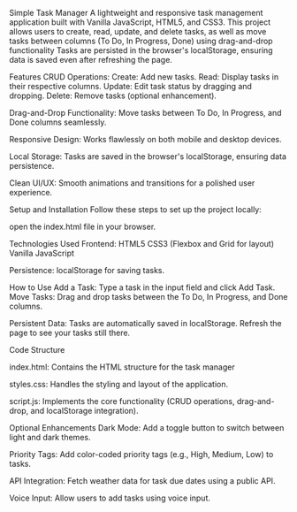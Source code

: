 Simple Task Manager
A lightweight and responsive task management application built with Vanilla JavaScript, HTML5, and CSS3.
This project allows users to create, read, update, and delete tasks, as well as move tasks between columns (To Do, In Progress, Done) using drag-and-drop functionality
Tasks are persisted in the browser's localStorage, ensuring data is saved even after refreshing the page.

Features
CRUD Operations:
Create: Add new tasks.
Read: Display tasks in their respective columns.
Update: Edit task status by dragging and dropping.
Delete: Remove tasks (optional enhancement).

Drag-and-Drop Functionality:
Move tasks between To Do, In Progress, and Done columns seamlessly.

Responsive Design:
Works flawlessly on both mobile and desktop devices.

Local Storage:
Tasks are saved in the browser's localStorage, ensuring data persistence.

Clean UI/UX:
Smooth animations and transitions for a polished user experience.

Setup and Installation
Follow these steps to set up the project locally:

 open the index.html file in your browser.

Technologies Used
Frontend:
HTML5
CSS3 (Flexbox and Grid for layout)
Vanilla JavaScript

Persistence:
localStorage for saving tasks.

How to Use
Add a Task:
Type a task in the input field and click Add Task.
Move Tasks:
Drag and drop tasks between the To Do, In Progress, and Done columns.

Persistent Data:
Tasks are automatically saved in localStorage. Refresh the page to see your tasks still there.

Code Structure

index.html:
Contains the HTML structure for the task manager

styles.css:
Handles the styling and layout of the application.

script.js:
Implements the core functionality (CRUD operations, drag-and-drop, and localStorage integration).

Optional Enhancements
Dark Mode:
Add a toggle button to switch between light and dark themes.

Priority Tags:
Add color-coded priority tags (e.g., High, Medium, Low) to tasks.

API Integration:
Fetch weather data for task due dates using a public API.

Voice Input:
Allow users to add tasks using voice input.